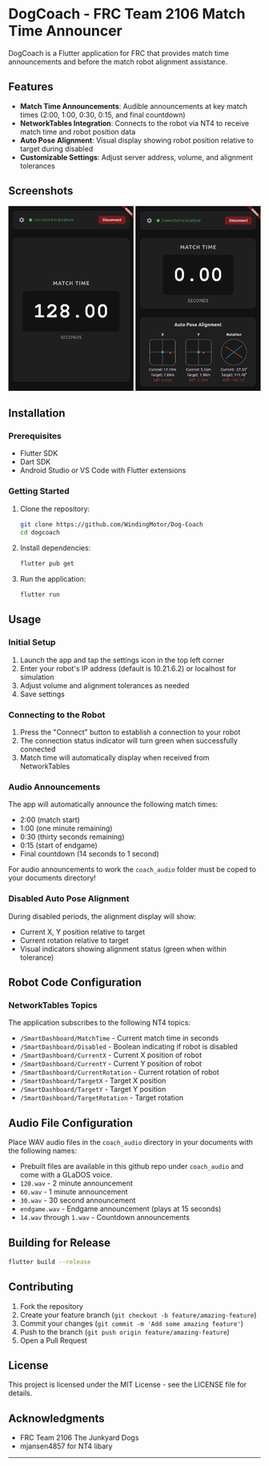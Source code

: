 # DogCoach - FRC Team 2106 Match Time Announcer

DogCoach is a Flutter application for FRC that provides match time announcements and before the match robot alignment assistance.

## Features

- **Match Time Announcements**: Audible announcements at key match times (2:00, 1:00, 0:30, 0:15, and final countdown)
- **NetworkTables Integration**: Connects to the robot via NT4 to receive match time and robot position data
- **Auto Pose Alignment**: Visual display showing robot position relative to target during disabled
- **Customizable Settings**: Adjust server address, volume, and alignment tolerances

## Screenshots

<img src="https://github.com/WindingMotor/Dog-Coach/blob/main/screenshots/main.png" width="250" height="auto">

<img src="https://github.com/WindingMotor/Dog-Coach/blob/main/screenshots/align.png" width="250" height="auto">

## Installation

### Prerequisites

- Flutter SDK 
- Dart SDK 
- Android Studio or VS Code with Flutter extensions

### Getting Started

1. Clone the repository:
   ```bash
   git clone https://github.com/WindingMotor/Dog-Coach
   cd dogcoach
   ```

2. Install dependencies:
   ```bash
   flutter pub get
   ```

3. Run the application:
   ```bash
   flutter run
   ```

## Usage

### Initial Setup

1. Launch the app and tap the settings icon in the top left corner
2. Enter your robot's IP address (default is 10.21.6.2) or localhost for simulation
3. Adjust volume and alignment tolerances as needed
4. Save settings

### Connecting to the Robot

1. Press the "Connect" button to establish a connection to your robot
2. The connection status indicator will turn green when successfully connected
3. Match time will automatically display when received from NetworkTables

### Audio Announcements

The app will automatically announce the following match times:
- 2:00 (match start)
- 1:00 (one minute remaining)
- 0:30 (thirty seconds remaining)
- 0:15 (start of endgame)
- Final countdown (14 seconds to 1 second)

For audio announcements to work the `coach_audio` folder must be coped to your documents directory!

### Disabled Auto Pose Alignment

During disabled periods, the alignment display will show:
- Current X, Y position relative to target
- Current rotation relative to target
- Visual indicators showing alignment status (green when within tolerance)

## Robot Code Configuration

### NetworkTables Topics

The application subscribes to the following NT4 topics:
- `/SmartDashboard/MatchTime` - Current match time in seconds
- `/SmartDashboard/Disabled` - Boolean indicating if robot is disabled
- `/SmartDashboard/CurrentX` - Current X position of robot
- `/SmartDashboard/CurrentY` - Current Y position of robot
- `/SmartDashboard/CurrentRotation` - Current rotation of robot
- `/SmartDashboard/TargetX` - Target X position
- `/SmartDashboard/TargetY` - Target Y position
- `/SmartDashboard/TargetRotation` - Target rotation

## Audio File Configuration

Place WAV audio files in the `coach_audio` directory in your documents with the following names:
- Prebuilt files are available in this github repo under `coach_audio` and come with a GLaDOS voice.
- `120.wav` - 2 minute announcement
- `60.wav` - 1 minute announcement
- `30.wav` - 30 second announcement
- `endgame.wav` - Endgame announcement (plays at 15 seconds)
- `14.wav` through `1.wav` - Countdown announcements

## Building for Release

```bash
flutter build --release
```

## Contributing

1. Fork the repository
2. Create your feature branch (`git checkout -b feature/amazing-feature`)
3. Commit your changes (`git commit -m 'Add some amazing feature'`)
4. Push to the branch (`git push origin feature/amazing-feature`)
5. Open a Pull Request

## License

This project is licensed under the MIT License - see the LICENSE file for details.

## Acknowledgments

- FRC Team 2106 The Junkyard Dogs
- mjansen4857 for NT4 libary

---
